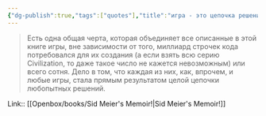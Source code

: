 ```yaml
---
{"dg-publish":true,"tags":["quotes"],"title":"игра - это цепочка решений","date":"2022-07-17T22:08:54+03:00","modified_at":"2023-11-30T11:24:05+03:00","alias":"игра - это цепочка решений","dg-path":"/quotes/202207172208.md","permalink":"/quotes/202207172208/","dgPassFrontmatter":true}
---
```



> Есть одна общая черта, которая объединяет все описанные в этой книге игры, вне зависимости от того, миллиард строчек кода потребовался для их создания (а если взять всю серию Civilization, то даже такое число не кажется невозможным) или всего сотня. Дело в том, что каждая из них, как, впрочем, и любые игры, стала прямым результатом целой цепочки любопытных решений.

Link:: [[Openbox/books/Sid Meier's Memoir!|Sid Meier's Memoir!]]
